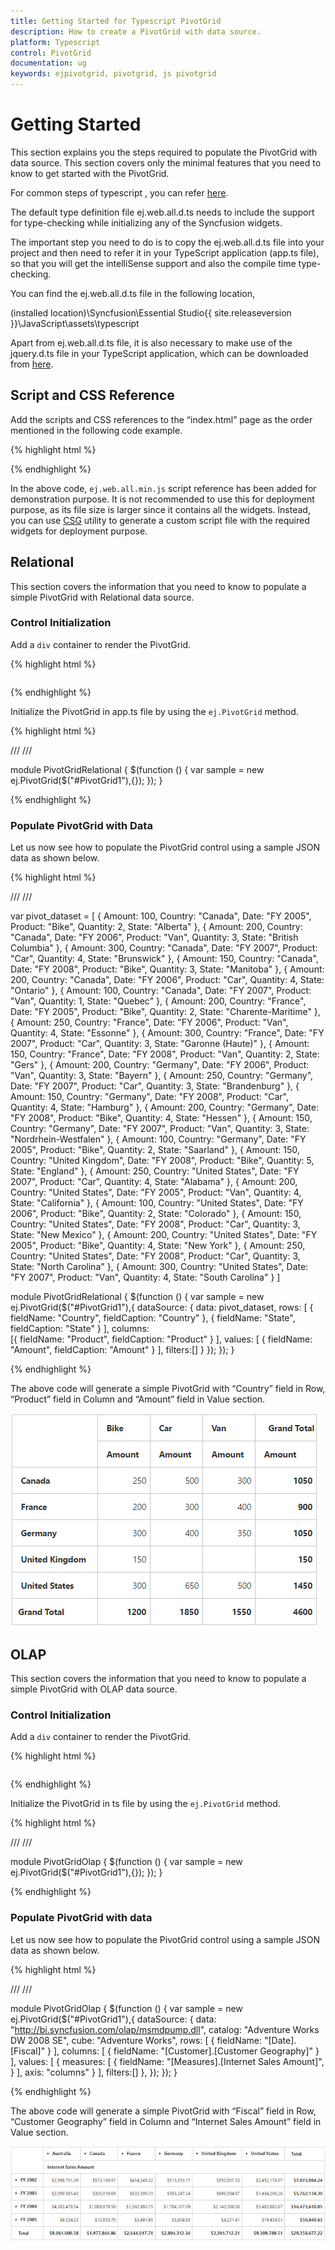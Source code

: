 ```yaml
---
title: Getting Started for Typescript PivotGrid
description: How to create a PivotGrid with data source.
platform: Typescript
control: PivotGrid
documentation: ug
keywords: ejpivotgrid, pivotgrid, js pivotgrid
---
```


# Getting Started

This section explains you the steps required to populate the PivotGrid with data source. This section covers only the minimal features that you need to know to get started with the PivotGrid.

For common steps of typescript , you can refer [here](https://help.syncfusion.com/js/typescript).

The default type definition file ej.web.all.d.ts needs to include the support for type-checking while initializing any of the Syncfusion widgets. 

The important step you need to do is to copy the ej.web.all.d.ts file into your project and then need to refer it in your TypeScript application (app.ts file), so that you will get the intelliSense support and also the compile time type-checking.

You can find the ej.web.all.d.ts file in the following location,

(installed location)\Syncfusion\Essential Studio\{{ site.releaseversion }}\JavaScript\assets\typescript

Apart from ej.web.all.d.ts file, it is also necessary to make use of the jquery.d.ts file in your TypeScript application, which can be downloaded from [here](https://github.com/DefinitelyTyped/DefinitelyTyped).

## Script and CSS Reference

Add the scripts and CSS references to the “index.html” page as the order mentioned in the following code example.

{% highlight html %}

<!DOCTYPE html>
<html>
<head>
    <link href="http://cdn.syncfusion.com/{{ site.releaseversion }}/js/web/bootstrap-theme/ej.web.all.min.css" rel="stylesheet" />
    <script src="https://code.jquery.com/jquery-3.0.0.min.js"></script>
    <script src="http://cdn.syncfusion.com/js/assets/external/jsrender.min.js" type="text/javascript"></script>
    <script src="https://ajax.aspnetcdn.com/ajax/jquery.validate/1.14.0/jquery.validate.min.js"></script>
    <script src="http://cdn.syncfusion.com/{{ site.releaseversion }}/js/web/ej.web.all.min.js" type="text/javascript"></script>
    <script src="app.js"></script>
</head>
<body>
</body>
</html>

{% endhighlight %}

In the above code, `ej.web.all.min.js` script reference has been added for demonstration purpose. It is not recommended to use this for deployment purpose, as its file size is larger since it contains all the widgets. Instead, you can use [CSG](http://csg.syncfusion.com/# "") utility to generate a custom script file with the required widgets for deployment purpose.

## Relational

This section covers the information that you need to know to populate a simple PivotGrid with Relational data source.

### Control Initialization

Add a `div` container to render the PivotGrid.

{% highlight html %}

<!DOCTYPE html>
<html>    
     <body>
         <div id="PivotGrid1" style="overflow: auto"></div>
     </body>
</html>

{% endhighlight %}

Initialize the PivotGrid in app.ts file by using the `ej.PivotGrid` method.

{% highlight html %}

/// <reference path="../tsfiles/jquery.d.ts"></reference>
/// <reference path="../tsfiles/ej.web.all.d.ts"></reference>

module PivotGridRelational {
    $(function () {
        var sample = new ej.PivotGrid($("#PivotGrid1"),{});
    });	
}

{% endhighlight %}

### Populate PivotGrid with Data

Let us now see how to populate the PivotGrid control using a sample JSON data as shown below.

{% highlight html %}

/// <reference path="../tsfiles/jquery.d.ts"></reference>
/// <reference path="../tsfiles/ej.web.all.d.ts"></reference>

var pivot_dataset = [
    { Amount: 100, Country: "Canada", Date: "FY 2005", Product: "Bike", Quantity: 2, State: "Alberta" },
    { Amount: 200, Country: "Canada", Date: "FY 2006", Product: "Van", Quantity: 3, State: "British Columbia" },
    { Amount: 300, Country: "Canada", Date: "FY 2007", Product: "Car", Quantity: 4, State: "Brunswick" },
    { Amount: 150, Country: "Canada", Date: "FY 2008", Product: "Bike", Quantity: 3, State: "Manitoba" },
    { Amount: 200, Country: "Canada", Date: "FY 2006", Product: "Car", Quantity: 4, State: "Ontario" },
    { Amount: 100, Country: "Canada", Date: "FY 2007", Product: "Van", Quantity: 1, State: "Quebec" },
    { Amount: 200, Country: "France", Date: "FY 2005", Product: "Bike", Quantity: 2, State: "Charente-Maritime" },
    { Amount: 250, Country: "France", Date: "FY 2006", Product: "Van", Quantity: 4, State: "Essonne" },
    { Amount: 300, Country: "France", Date: "FY 2007", Product: "Car", Quantity: 3, State: "Garonne (Haute)" },
    { Amount: 150, Country: "France", Date: "FY 2008", Product: "Van", Quantity: 2, State: "Gers" },
    { Amount: 200, Country: "Germany", Date: "FY 2006", Product: "Van", Quantity: 3, State: "Bayern" },
    { Amount: 250, Country: "Germany", Date: "FY 2007", Product: "Car", Quantity: 3, State: "Brandenburg" },
    { Amount: 150, Country: "Germany", Date: "FY 2008", Product: "Car", Quantity: 4, State: "Hamburg" },
    { Amount: 200, Country: "Germany", Date: "FY 2008", Product: "Bike", Quantity: 4, State: "Hessen" },
    { Amount: 150, Country: "Germany", Date: "FY 2007", Product: "Van", Quantity: 3, State: "Nordrhein-Westfalen" },
    { Amount: 100, Country: "Germany", Date: "FY 2005", Product: "Bike", Quantity: 2, State: "Saarland" },
    { Amount: 150, Country: "United Kingdom", Date: "FY 2008", Product: "Bike", Quantity: 5, State: "England" },
    { Amount: 250, Country: "United States", Date: "FY 2007", Product: "Car", Quantity: 4, State: "Alabama" },
    { Amount: 200, Country: "United States", Date: "FY 2005", Product: "Van", Quantity: 4, State: "California" },
    { Amount: 100, Country: "United States", Date: "FY 2006", Product: "Bike", Quantity: 2, State: "Colorado" },
    { Amount: 150, Country: "United States", Date: "FY 2008", Product: "Car", Quantity: 3, State: "New Mexico" },
    { Amount: 200, Country: "United States", Date: "FY 2005", Product: "Bike", Quantity: 4, State: "New York" },
    { Amount: 250, Country: "United States", Date: "FY 2008", Product: "Car", Quantity: 3, State: "North Carolina" },
    { Amount: 300, Country: "United States", Date: "FY 2007", Product: "Van", Quantity: 4, State: "South Carolina" }
]

module PivotGridRelational {
  $(function () {
    var sample = new ej.PivotGrid($("#PivotGrid1"),{
      dataSource: {
        data: pivot_dataset,
        rows: [
          {
            fieldName: "Country",
            fieldCaption: "Country"
          },
          {
            fieldName: "State",
            fieldCaption: "State"
          }
        ],
        columns:                     
          [{
            fieldName: "Product",
            fieldCaption: "Product"
          }
        ],
        values: [
          {
            fieldName: "Amount",
            fieldCaption: "Amount"
          }
        ],
        filters:[]
      }
    });
  });
}

{% endhighlight %}

The above code will generate a simple PivotGrid with “Country” field in Row, “Product” field in Column and “Amount” field in Value section.

![](getting-started_images/purejs.png)

## OLAP

This section covers the information that you need to know to populate a simple PivotGrid with OLAP data source.

### Control Initialization

Add a `div` container to render the PivotGrid.

{% highlight html %}

<!DOCTYPE html>
<html>    
     <body>
         <div id="PivotGrid1" style="overflow: auto"></div>
     </body>
</html>

{% endhighlight %}

Initialize the PivotGrid in ts file by using the `ej.PivotGrid` method.

{% highlight html %}

/// <reference path="../tsfiles/jquery.d.ts"></reference>
/// <reference path="../tsfiles/ej.web.all.d.ts"></reference>

module PivotGridOlap {
    $(function () {
        var sample = new ej.PivotGrid($("#PivotGrid1"),{});
    });	
}

{% endhighlight %}

### Populate PivotGrid with data

Let us now see how to populate the PivotGrid control using a sample JSON data as shown below.

{% highlight html %}

/// <reference path="../tsfiles/jquery.d.ts"></reference>
/// <reference path="../tsfiles/ej.web.all.d.ts"></reference>

module PivotGridOlap {
  $(function () {
      var sample = new ej.PivotGrid($("#PivotGrid1"),{
        dataSource: {
          data: "http://bi.syncfusion.com/olap/msmdpump.dll",
          catalog: "Adventure Works DW 2008 SE",
          cube: "Adventure Works",
          rows: [
            {
              fieldName: "[Date].[Fiscal]"
            }
          ],
          columns: [
            {
              fieldName: "[Customer].[Customer Geography]"
            }
          ],
          values: [
            {
              measures: [
                {
                  fieldName: "[Measures].[Internet Sales Amount]",
                }
              ],
              axis: "columns"
            }
          ],
          filters:[]
        },
      });
  });
}

{% endhighlight %}

The above code will generate a simple PivotGrid with “Fiscal” field in Row, “Customer Geography” field in Column and “Internet Sales Amount” field in Value section.

![](getting-started_images/Olap.png)